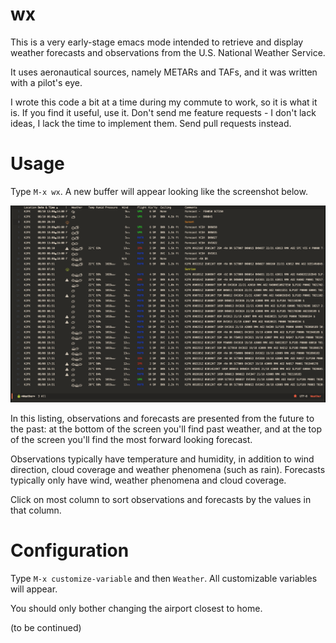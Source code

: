 # wx

This is a very early-stage emacs mode intended to retrieve and display
weather forecasts and observations from the U.S. National Weather Service.

It uses aeronautical sources, namely METARs and TAFs, and it was
written with a pilot's eye.

I wrote this code a bit at a time during my commute to work, so it is what it is.
If you find it useful, use it. 
Don't send me feature requests - I don't lack ideas, I lack the time to implement them.
Send pull requests instead.

# Usage
Type `M-x wx`.
A new buffer will appear looking like the screenshot below.

![](https://github.com/scarpazza/wx/blob/main/screenshot.png)

In this listing, observations and forecasts are presented from the future to the past: at the bottom of the screen you'll find past weather, and at the top of the screen you'll find the most forward looking forecast.


Observations typically have temperature and humidity, in addition to wind direction, cloud coverage and weather phenomena (such as rain).
Forecasts typically only have wind, weather phenomena and cloud coverage.


Click on most column to sort observations and forecasts by the values in that column.


# Configuration

Type `M-x customize-variable` and then `Weather`.
All customizable variables will appear.

You should only bother changing the airport closest to home.

(to be continued)
